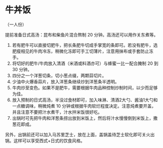# 牛丼饭

（一人份）

提前准备日式高汤：昆布和柴鱼片混合熬制 20 分钟。高汤还可以用作关东煮等。

1. 若有肥牛可以直接切肥牛，把长条肥牛切成手掌宽的条即可。若没有肥牛，选肥瘦相见的牛肉冷冻，稍微化冻即可手工切薄片，注意用抹布或手套防止冻手。
2. 将切好的肥牛/牛肉放入清酒（米酒或料酒亦可）与蜂蜜一比一配合腌制 20 到 30 分钟。
4. 四分之一个洋葱切条，切小葱点缀，两颗蒜切片。
5. 少油中火爆香蒜片，放入洋葱条继续炒到洋葱条半透明。
6. 牛肉炒至变色。如果不是肥牛，需要根据牛肉品种控制炒制时间，以少而足够为佳。
7. 放入预制的日式高汤，半没过食材即可，加入味淋、清酒2大勺、酱油1大勺和一点糖调味，稍微炖煮 10 分钟或根据牛肉软烂程度决定。注意炖煮要开盖，并且注意不要把汁水煮干，汁水拌米饭很好吃。
8. 出锅时可先把牛肉和洋葱条捞出放到米饭上，然后将汁水慢慢倒到米饭上，撒葱花即成。

另外，出锅前还可以加入马苏里芝士，放在上面，盖锅盖待芝士软化即可关火出锅。这样可以享受西式+日式的饮食风格。
